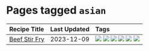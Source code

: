 # Pages tagged `asian`

|Recipe Title|Last Updated|Tags
|:---|:---|:---|
|[Beef Stir Fry](../recipes/beefstirfry.md)|2023-12-09|[![](https://img.shields.io/badge/tag-asian-1fc54)](../tags/asian.md) [![](https://img.shields.io/badge/tag-beef-3a4f8e)](../tags/beef.md) [![](https://img.shields.io/badge/tag-dinner-28ab17)](../tags/dinner.md) [![](https://img.shields.io/badge/tag-pasta-f6b493)](../tags/pasta.md) [![](https://img.shields.io/badge/tag-stovetop-b7439e)](../tags/stovetop.md) [![](https://img.shields.io/badge/tag-versatile-32c994)](../tags/versatile.md)|
